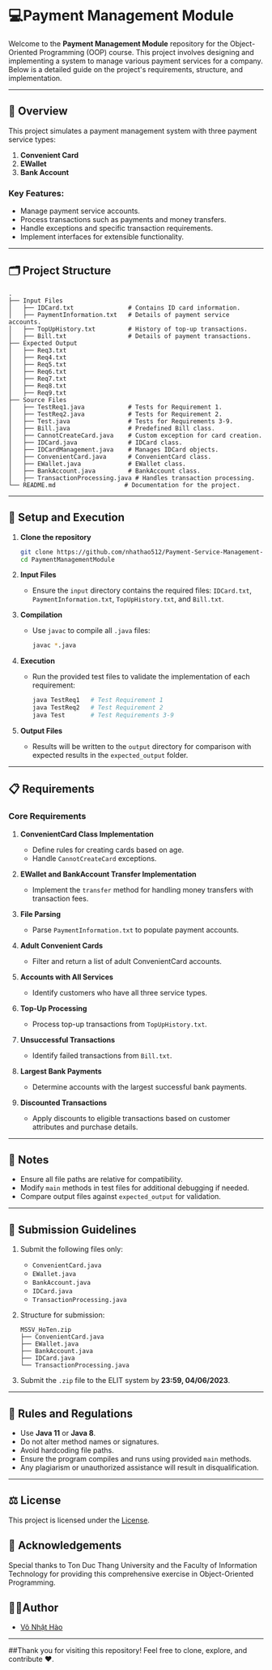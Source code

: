 # 💻Payment Management Module

Welcome to the **Payment Management Module** repository for the Object-Oriented Programming (OOP) course. This project involves designing and implementing a system to manage various payment services for a company. Below is a detailed guide on the project's requirements, structure, and implementation.

---

## 📖 Overview
This project simulates a payment management system with three payment service types:
1. **Convenient Card**
2. **EWallet**
3. **Bank Account**

### Key Features:
- Manage payment service accounts.
- Process transactions such as payments and money transfers.
- Handle exceptions and specific transaction requirements.
- Implement interfaces for extensible functionality.

---

## 🗂️ Project Structure

```plaintext
.
├── Input Files
│   ├── IDCard.txt               # Contains ID card information.
│   ├── PaymentInformation.txt   # Details of payment service accounts.
│   ├── TopUpHistory.txt         # History of top-up transactions.
│   ├── Bill.txt                 # Details of payment transactions.
├── Expected Output
│   ├── Req3.txt
│   ├── Req4.txt
│   ├── Req5.txt
│   ├── Req6.txt
│   ├── Req7.txt
│   ├── Req8.txt
│   ├── Req9.txt
├── Source Files
│   ├── TestReq1.java            # Tests for Requirement 1.
│   ├── TestReq2.java            # Tests for Requirement 2.
│   ├── Test.java                # Tests for Requirements 3-9.
│   ├── Bill.java                # Predefined Bill class.
│   ├── CannotCreateCard.java    # Custom exception for card creation.
│   ├── IDCard.java              # IDCard class.
│   ├── IDCardManagement.java    # Manages IDCard objects.
│   ├── ConvenientCard.java      # ConvenientCard class.
│   ├── EWallet.java             # EWallet class.
│   ├── BankAccount.java         # BankAccount class.
│   ├── TransactionProcessing.java # Handles transaction processing.
└── README.md                   # Documentation for the project.
```

---

## 🔧 Setup and Execution

1. **Clone the repository**
   ```bash
   git clone https://github.com/nhathao512/Payment-Service-Management-Module.git
   cd PaymentManagementModule
   ```

2. **Input Files**
   - Ensure the `input` directory contains the required files: `IDCard.txt`, `PaymentInformation.txt`, `TopUpHistory.txt`, and `Bill.txt`.

3. **Compilation**
   - Use `javac` to compile all `.java` files:
     ```bash
     javac *.java
     ```

4. **Execution**
   - Run the provided test files to validate the implementation of each requirement:
     ```bash
     java TestReq1   # Test Requirement 1
     java TestReq2   # Test Requirement 2
     java Test       # Test Requirements 3-9
     ```

5. **Output Files**
   - Results will be written to the `output` directory for comparison with expected results in the `expected_output` folder.

---

## 📋 Requirements

### **Core Requirements**
1. **ConvenientCard Class Implementation**
   - Define rules for creating cards based on age.
   - Handle `CannotCreateCard` exceptions.

2. **EWallet and BankAccount Transfer Implementation**
   - Implement the `transfer` method for handling money transfers with transaction fees.

3. **File Parsing**
   - Parse `PaymentInformation.txt` to populate payment accounts.

4. **Adult Convenient Cards**
   - Filter and return a list of adult ConvenientCard accounts.

5. **Accounts with All Services**
   - Identify customers who have all three service types.

6. **Top-Up Processing**
   - Process top-up transactions from `TopUpHistory.txt`.

7. **Unsuccessful Transactions**
   - Identify failed transactions from `Bill.txt`.

8. **Largest Bank Payments**
   - Determine accounts with the largest successful bank payments.

9. **Discounted Transactions**
   - Apply discounts to eligible transactions based on customer attributes and purchase details.

---

## 📌 Notes
- Ensure all file paths are relative for compatibility.
- Modify `main` methods in test files for additional debugging if needed.
- Compare output files against `expected_output` for validation.

---

## 📝 Submission Guidelines
1. Submit the following files only:
   - `ConvenientCard.java`
   - `EWallet.java`
   - `BankAccount.java`
   - `IDCard.java`
   - `TransactionProcessing.java`

2. Structure for submission:
   ```plaintext
   MSSV_HoTen.zip
   ├── ConvenientCard.java
   ├── EWallet.java
   ├── BankAccount.java
   ├── IDCard.java
   └── TransactionProcessing.java
   ```

3. Submit the `.zip` file to the ELIT system by **23:59, 04/06/2023**.

---

## 📏 Rules and Regulations
- Use **Java 11** or **Java 8**.
- Do not alter method names or signatures.
- Avoid hardcoding file paths.
- Ensure the program compiles and runs using provided `main` methods.
- Any plagiarism or unauthorized assistance will result in disqualification.

---

## ⚖️ License
This project is licensed under the [License](LICENSE.md).

## 🤝 Acknowledgements
Special thanks to Ton Duc Thang University and the Faculty of Information Technology for providing this comprehensive exercise in Object-Oriented Programming.

## 🧑‍💻Author
* [Võ Nhật Hào](https://github.com/nhathao512)

---

##Thank you for visiting this repository! Feel free to clone, explore, and contribute ❤️.
